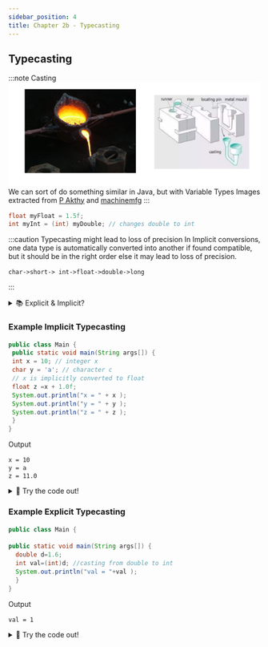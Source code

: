 ```yaml
---
sidebar_position: 4
title: Chapter 2b - Typecasting
---
```


## Typecasting


:::note Casting
![](../../static/img/2022-05-04-04-15-52.png)
We can sort of do something similar in Java, but with Variable Types
Images extracted from [P Akthy](https://en.wikipedia.org/wiki/Casting#/media/File:Cast_iron_melting.JPG) and [machinemfg](https://www.machinemfg.com/types-of-casting/)
:::

```java
float myFloat = 1.5f;
int myInt = (int) myDouble; // changes double to int 
```

:::caution Typecasting might lead to loss of precision
In Implicit conversions, one data type is automatically converted into another if found compatible, but it should be in the right order else it may lead to loss of precision.
 
 ```
 char->short-> int->float->double->long
 ```
:::

<details>
    <summary>
      📚 Explicit & Implicit?
    </summary>

- **Explicit**: stated clearly and in detail, leaving no room for confusion or doubt.
- **Implicit**: implied though not plainly expressed.

</details>

### Example Implicit Typecasting
```java
public class Main {
 public static void main(String args[]) {
 int x = 10; // integer x
 char y = 'a'; // character c
 // x is implicitly converted to float
 float z =x + 1.0f;
 System.out.println("x = " + x );
 System.out.println("y = " + y );
 System.out.println("z = " + z );
 }
}
```

Output
```
x = 10
y = a
z = 11.0
```


<details>
<summary>
🧪 Try the code out! 
</summary>
<iframe src="https://trinket.io/embed/java/67bc304013" width="100%" height="600" frameborder="0" marginwidth="0" marginheight="0" allowfullscreen></iframe>

</details>


### Example Explicit Typecasting

```java
public class Main {

public static void main(String args[]) {
  double d=1.6;
  int val=(int)d; //casting from double to int
  System.out.println("val = "+val );
  }
}
```
Output
```
val = 1
```

<details>
<summary>
🧪 Try the code out! 
</summary>
<iframe src="https://trinket.io/embed/java/22d570ec86" width="100%" height="300" frameborder="0" marginwidth="0" marginheight="0" allowfullscreen></iframe>

🙋‍♂️ Analysis
- Why do you think that the code prints `1` instead of `1.6`?


</details>